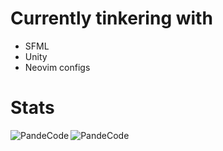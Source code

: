# Currently tinkering with
 - SFML
 - Unity
 - Neovim configs
# Stats
<div>
 <img align="left" src="https://github-readme-stats.vercel.app/api/top-langs?username=PandeCode&show_icons=true&locale=en&theme=dracula" alt="PandeCode" />
 <img align="center" src="https://github-readme-stats.vercel.app/api?username=PandeCode&show_icons=true&locale=en&count_private=true&theme=dracula" alt="PandeCode">
</div>
